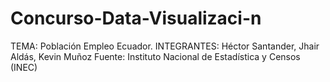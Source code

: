 # Concurso-Data-Visualizaci-n
TEMA: Población Empleo Ecuador.  INTEGRANTES: Héctor Santander, Jhair Aldás, Kevin Muñoz
Fuente: Instituto Nacional de Estadística y Censos (INEC)
